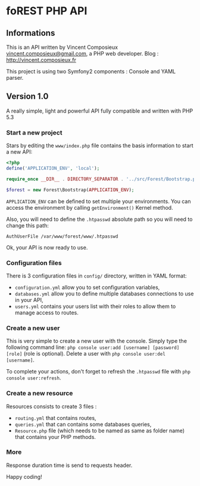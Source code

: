 foREST PHP API
==============

Informations
------------

This is an API written by Vincent Composieux <vincent.composieux@gmail.com>, a PHP web developer.
Blog : http://vincent.composieux.fr

This project is using two Symfony2 components : Console and YAML parser.

Version 1.0
-----------

A really simple, light and powerful API fully compatible and written with PHP 5.3

### Start a new project

Stars by editing the `www/index.php` file contains the basis information to start a new API:

```php
<?php
define('APPLICATION_ENV', 'local');

require_once __DIR__ . DIRECTORY_SEPARATOR . '../src/Forest/Bootstrap.php';

$forest = new Forest\Bootstrap(APPLICATION_ENV);
```

`APPLICATION_ENV` can be defined to set multiple your environments. You can access the environment by calling `getEnvironment()` Kernel method.

Also, you will need to define the `.htpasswd` absolute path so you will need to change this path:

`AuthUserFile /var/www/forest/www/.htpasswd`

Ok, your API is now ready to use.

### Configuration files

There is 3 configuration files in `config/` directory, written in YAML format:
- `configuration.yml` allow you to set configuration variables,
- `databases.yml` allow you to define multiple databases connections to use in your API,
- `users.yml` contains your users list with their roles to allow them to manage access to routes.

### Create a new user

This is very simple to create a new user with the console.
Simply type the following command line: `php console user:add [username] [password] [role]` (role is optional).
Delete a user with `php console user:del [username]`.

To complete your actions, don't forget to refresh the `.htpasswd` file with `php console user:refresh`.

### Create a new resource

Resources consists to create 3 files :
- `routing.yml` that contains routes,
- `queries.yml` that can contains some databases queries,
- `Resource.php` file (which needs to be named as same as folder name) that contains your PHP methods.

### More

Response duration time is send to requests header.

Happy coding!